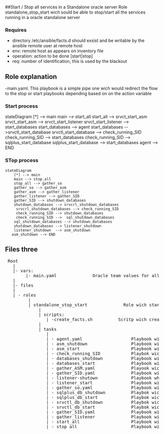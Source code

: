 ##Start / Stop all services in a Standalone oracle server 
 Role  standalone_stop_start wich sould be able to stop/start all the services running in a oracle standalone server

### Requires
 - directory /etc/ansible/facts.d should exsist and be writable by the ansible remote user  at remote host 
 - env:     remote host as appears on inventory file 
 - operation:  action to be done [start|stop]
 - req:     number of identification, this is used by the blackout 
##  Role explanation
-main.yaml:  This playbook is a simple pipe one wich would redirect the flow to the stop or start playbooks depending based on  on the action variable 
### Start  process 


stateDiagram
	[*] --> main
	main --> start_all
    start_all --> srvct_start_asm
	srvct_start_asm --> srvct_start_listener
    srvct_start_listener --> start_databases
	start_databases --> agent
    start_databases -->srvctl_start_database
    srvctl_start_database --> check_running_SID
    check_running_SID --> start_databases
    check_running_SID --> sqlplus_start_database
    sqlplus_start_database --> start_databases
   agent  --> END
    

### STop process  

```mermaid
stateDiagram
	[*] --> main
	main --> stop_all
    stop_all --> gather_so
 	gather_so --> gather_asm
    gather_asm --> gather_listener
 	gather_listener --> gather_SID
    gather_SID --> shutdown_databases 
    shutdown_databases --> srvcrl_shutdown_databases
     srvcrl_shutdown_databases --> check_running_SID
     check_running_SID --> shutdown_databases
     check_running_SID -->  sql_shutdown_databases
    sql_shutdown_databases --> shutdown_databases
    shutdown_databases --> listener_shutdown
    listener_shutdown  --> asm_shutdown
   asm_shutdown --> END     
```

 ## Files three
<pre>
 Root
   |
   |- vars:
        |- main.yaml              Oracle team values for all configurations
   |
   |- files
   |
   | - roles
         |
         | standalone_stop_start              Role wich starts/stop all services on a alone oracle database server 
             |
             | scripts:
                | -create_facts.sh          Scritp wich creates the local facts related to running oracle services
             |
             | tasks   
                |
                | - agent.yaml                   Playbook wich manages the OEM agent
                | - asm_shutdown                 Playbook wich shutdowns the asm
                | - asm_start                    Playbook wich starts the start
                | - check_running_SID            Playbok wich checks if database is alive 
                | - databases_shutdown           Playbook wich stops all databases running at the server 
                | - databases_start              Playbook wich starts all active databases at teh server 
                | - gather_ASM.yaml              Playook wich gathers ASM info
                | - gather_SID.yaml              Playbook wich gathers database info
                | - listener-shutown             Playbook which stops all the listeners at the server 
                | - listener_start               Playbook wich starts all the active listeners 
                | - gather_so.yaml               Playbook wich registers the Operating System info 
                | - sqlplus_db_shutdown          Playbok wich stops one database trouhth  sqlplus command
                | - sqlplus_db_start             Playbok wich stops one database trouhth  sqlplus command
                | - srvctl_db_shutdown           Playbok wich stops one database trouhth  srvctl command
                | - srvctl_db_start              Playbok wich stops one database trouhth  sqlplus command              
                | - gather_SID.yaml              Playbook wich gathers database info
                | - gather_listener              Playbook wich gathers listener info
                | - start_all                    Playbook wich executes the start
                | - stop_all                     Playbook wich executes the stop
</pre>